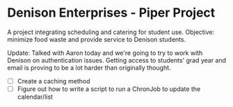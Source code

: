 # Denison Enterprises - Piper Project
A project integrating scheduling and catering for student use.
Objective: minimize food waste and provide service to Denison students.

Update: Talked with Aaron today and we're going to try to work with Denison on authentication issues. Getting access to students' grad year and email is proving to be a lot harder than originally thought.

- [ ] Create a caching method
- [ ] Figure out how to write a script to run a ChronJob to update the calendar/list

